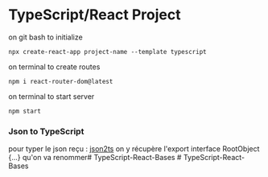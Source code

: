 # TypeScript/React Project

on git bash to initialize
```shell
npx create-react-app project-name --template typescript
```

on terminal to create routes
```shell
npm i react-router-dom@latest
```

on terminal to start server
```shell
npm start
```

### Json to TypeScript

pour typer le json reçu :
[json2ts](https://json2ts.dev/)
on y récupère l'export interface RootObject {...} qu'on va renommer#   T y p e S c r i p t - R e a c t - B a s e s  
 #   T y p e S c r i p t - R e a c t - B a s e s  
 